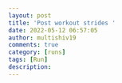 ```yaml
---
layout: post
title: 'Post workout strides '
date: 2022-05-12 06:57:05
author: multishiv19
comments: true
category: [runs]
tags: [Run]
description: 
---
```


<div width='100%' class='strava-embed-placeholder' data-embed-type='activity' data-embed-id='7132130364'></div>
<script src='https://strava-embeds.com/embed.js'></script>
